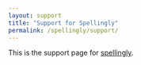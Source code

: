 ```yaml
---
layout: support
title: "Support for Spellingly"
permalink: /spellingly/support/
---
```


This is the support page for [spellingly](/spellingly/).

